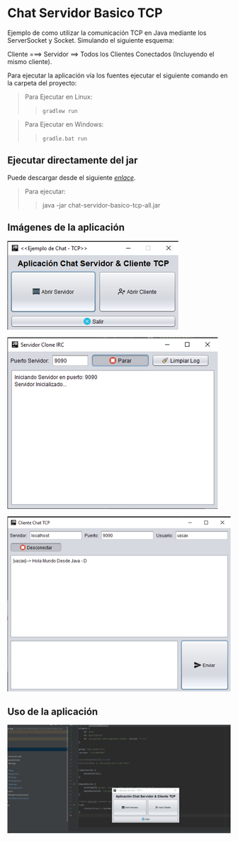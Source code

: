 # Chat Servidor Basico TCP

Ejemplo de como utilizar la comunicación TCP en Java mediante los ServerSocket y Socket. 
Simulando el siguiente esquema:

Cliente ===> Servidor ==> Todos los Clientes Conectados (Incluyendo el mismo cliente).

Para ejecutar la aplicación vía los fuentes ejecutar el siguiente comando 
en la carpeta del proyecto:

> Para Ejecutar en Linux:
>> `gradlew run`

> Para Ejecutar en Windows:
>> `gradle.bat run`

## Ejecutar directamente del jar

Puede descargar desde el siguiente *[enlace](/jar/chat-servidor-basico-tcp-all.jar)*.
> Para ejecutar:
>> java -jar chat-servidor-basico-tcp-all.jar

## Imágenes de la aplicación

![Selector de Aplicaciones !](/screenshots/selector_app.png "Selector de la Aplicación")

![Aplicación Servidor !](/screenshots/servidor_socket.png "Aplicación Servidor")

![Aplicación Cliente !](/screenshots/cliente_socket.png "Aplicación Cliente")

## Uso de la aplicación
![Aplicación Corriendo !](/screenshots/demo_servidor_socket.gif "Aplicación Cliente")